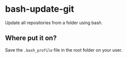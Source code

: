 # bash-update-git
Update all repositories from a folder using bash.

## Where put it on?
Save the `.bash_profile` file in the root folder on your user.
